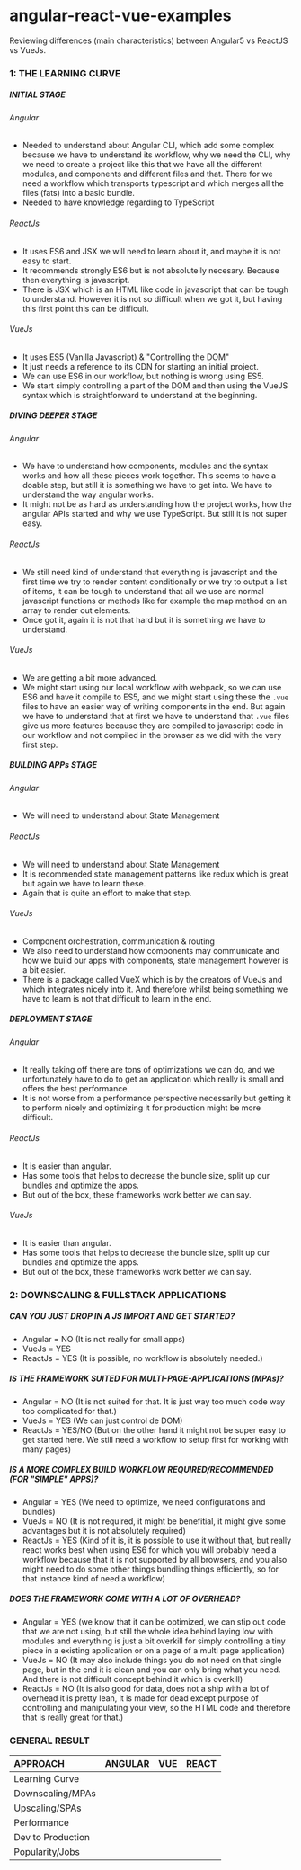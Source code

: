 # angular-react-vue-examples
Reviewing differences (main characteristics) between Angular5 vs ReactJS vs VueJs.

  
### 1: THE LEARNING CURVE
##### INITIAL STAGE
###### Angular
- Needed to understand about Angular CLI, which add some complex because we have to understand its workflow, why we need the CLI, why we need to create a project like this that we have all the different modules, and components and different files and that. There for we need a workflow which transports typescript and which merges all the files (fats) into a basic bundle.
- Needed to have knowledge regarding to TypeScript
###### ReactJs
- It uses ES6 and JSX we will need to learn about it, and maybe it is not easy to start.
- It recommends strongly ES6 but is not absolutelly necesary. Because then everything is javascript.
- There is JSX which is an HTML like code in javascript that can be tough to understand. However it is not so difficult when we got it, but having this first point this can be difficult.
###### VueJs
- It uses ES5 (Vanilla Javascript) & "Controlling the DOM"
- It just needs a reference to its CDN for starting an initial project.
- We can use ES6 in our workflow, but nothing is wrong using ES5.
- We start simply controlling a part of the DOM and then using the VueJS syntax which is straightforward to understand at the beginning.


##### DIVING DEEPER STAGE
###### Angular
- We have to understand how components, modules and the syntax works and how all these pieces work together. This seems to have a doable step, but still it is something we have to get into. We have to understand the way angular works.
- It might not be as hard as understanding how the project works, how the angular APIs started and why we use TypeScript. But still it is not super easy.
###### ReactJs
- We still need kind of understand that everything is javascript and the first time we try to render content conditionally or we try to output a list of items, it can be tough to understand that all we use are normal javascript functions or methods like for example the map method on an array to render out elements.
- Once got it, again it is not that hard but it is something we have to understand.
###### VueJs
- We are getting a bit more advanced.
- We might start using our local workflow with webpack, so we can use ES6 and have it compile to ES5, and we might start using these the ```.vue``` files to have an easier way of writing components in the end. But again we have to understand that at first we have to understand that ```.vue``` files give us more features because they are compiled to javascript code in our workflow and not compiled in the browser as we did with the very first step.


##### BUILDING APPs STAGE
###### Angular
- We will need to understand about State Management
###### ReactJs
- We will need to understand about State Management
- It is recommended state management patterns like redux which is great but again we have to learn these.
- Again that is quite an effort to make that step. 
###### VueJs
- Component orchestration, communication & routing
- We also need to understand how components may communicate and how we build our apps with components, state management however is a bit easier.
- There is a package called  VueX which is by the creators of VueJs and which integrates nicely into it. And therefore whilst being something we have to learn is not that difficult to learn in the end.


##### DEPLOYMENT STAGE
###### Angular
- It really taking off there are tons of optimizations we can do, and we unfortunately have to do to get an application which really is small and offers the best performance.
- It is not worse from a performance perspective necessarily but getting it to perform nicely and optimizing it for production might be more difficult.
###### ReactJs
- It is easier than angular.
- Has some tools that helps to decrease the bundle size, split up our bundles and optimize the apps.
- But out of the box, these frameworks work better we can say.
###### VueJs
- It is easier than angular.
- Has some tools that helps to decrease the bundle size, split up our bundles and optimize the apps.
- But out of the box, these frameworks work better we can say.


### 2: DOWNSCALING & FULLSTACK APPLICATIONS
##### CAN YOU JUST DROP IN A JS IMPORT AND GET STARTED?
- Angular = NO (It is not really for small apps)
- VueJs = YES
- ReactJs = YES (It is possible, no workflow is absolutely needed.)

##### IS THE FRAMEWORK SUITED FOR MULTI-PAGE-APPLICATIONS (MPAs)?
- Angular = NO (It is not suited for that. It is just way too much code way too complicated for that.)
- VueJs = YES (We can just control de DOM)
- ReactJs = YES/NO (But on the other hand it might not be super easy to get started here. We still need a workflow to setup first for working with many pages)

##### IS A MORE COMPLEX BUILD WORKFLOW REQUIRED/RECOMMENDED (FOR "SIMPLE" APPS)?
- Angular = YES (We need to optimize, we need configurations and bundles)
- VueJs = NO (It is not required, it might be benefitial, it might give some advantages but it is not absolutely required)
- ReactJs = YES (Kind of it is, it is possible to use it without that, but really react works best when using ES6 for which you will probably need a workflow because that it is not supported by all browsers, and you also might need to do some other things bundling things efficiently, so for that instance kind of need a workflow) 

##### DOES THE FRAMEWORK COME WITH A LOT OF OVERHEAD?
- Angular = YES (we know that it can be optimized, we can stip out code that we are not using, but still the whole idea behind laying low with modules and everything is just a bit overkill for simply controlling a tiny piece in a existing application or on a page of a multi page application)
- VueJs = NO (It may also include things you do not need on that single page, but in the end it is clean and you can only bring what you need. And there is not difficult concept behind it which is overkill)
- ReactJs = NO (It is also good for data, does not a ship with a lot of overhead it is pretty lean, it is made for dead except purpose of controlling and manipulating your view, so the HTML code and therefore that is really great for that.)



### GENERAL RESULT

| APPROACH | ANGULAR | VUE | REACT |
| :--- | :---: | :---: | :---: |
|Learning Curve||||
|Downscaling/MPAs||||
|Upscaling/SPAs||||
|Performance||||
|Dev to Production||||
|Popularity/Jobs||||























